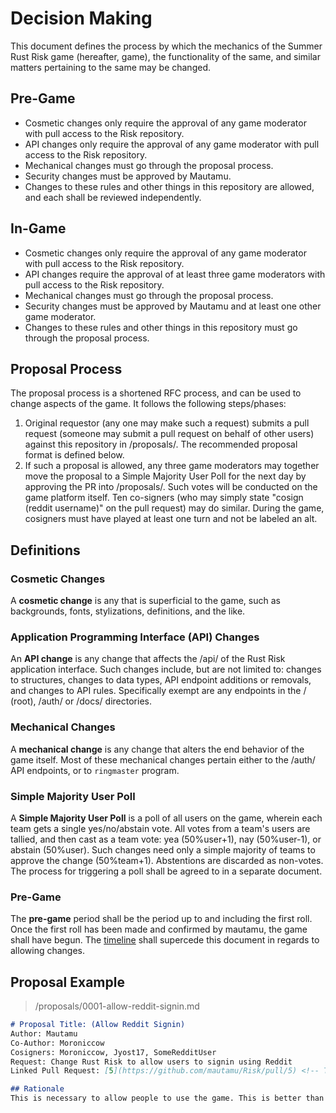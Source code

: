 # Decision Making
This document defines the process by which the mechanics of the Summer Rust Risk game (hereafter, game), the functionality of the same, and similar matters pertaining to the same may be changed.

## Pre-Game 
- Cosmetic changes only require the approval of any game moderator with pull access to the Risk repository.
- API changes only require the approval of any game moderator with pull access to the Risk repository.
- Mechanical changes must go through the proposal process.
- Security changes must be approved by Mautamu.
- Changes to these rules and other things in this repository are allowed, and each shall be reviewed independently.

## In-Game
- Cosmetic changes only require the approval of any game moderator with pull access to the Risk repository.
- API changes require the approval of at least three game moderators with pull access to the Risk repository.
- Mechanical changes must go through the proposal process.
- Security changes must be approved by Mautamu and at least one other game moderator.
- Changes to these rules and other things in this repository must go through the proposal process.

## Proposal Process
The proposal process is a shortened RFC process, and can be used to change aspects of the game. It follows the following steps/phases:
1. Original requestor (any one may make such a request) submits a pull request (someone may submit a pull request on behalf of other users) against this repository in /proposals/. The recommended proposal format is defined below. 
2. If such a proposal is allowed, any three game moderators may together move the proposal to a Simple Majority User Poll for the next day by approving the PR into /proposals/. Such votes will be conducted on the game platform itself. Ten co-signers (who may simply state "cosign (reddit username)" on the pull request) may do similar. During the game, cosigners must have played at least one turn and not be labeled an alt.


## Definitions
### Cosmetic Changes
A **cosmetic change** is any that is superficial to the game, such as backgrounds, fonts, stylizations, definitions, and the like.
### Application Programming Interface (API) Changes
An **API change** is any change that affects the /api/ of the Rust Risk application interface. Such changes include, but are not limited to: changes to structures, changes to data types, API endpoint additions or removals, and changes to API rules. 
Specifically exempt are any endpoints in the / (root), /auth/ or /docs/ directories. 
### Mechanical Changes
A **mechanical change** is any change that alters the end behavior of the game itself. Most of these mechanical changes pertain either to the /auth/ API endpoints, or to `ringmaster` program.
### Simple Majority User Poll
A **Simple Majority User Poll** is a poll of all users on the game, wherein each team gets a single yes/no/abstain vote. All votes from a team's users are tallied, and then cast as a team vote: yea (50%user+1), nay (50%user-1), or abstain (50%user). Such changes need only a simple majority of teams to approve the change (50%team+1). Abstentions are discarded as non-votes. The process for triggering a poll shall be agreed to in a separate document.
### Pre-Game
The **pre-game** period shall be the period up to and including the first roll. Once the first roll has been made and confirmed by mautamu, the game shall have begun. The [timeline](timeline.md) shall supercede this document in regards to allowing changes.


## Proposal Example
> /proposals/0001-allow-reddit-signin.md

```markdown
# Proposal Title: (Allow Reddit Signin)
Author: Mautamu
Co-Author: Moroniccow
Cosigners: Moroniccow, Jyost17, SomeRedditUser
Request: Change Rust Risk to allow users to signin using Reddit
Linked Pull Request: [5](https://github.com/mautamu/Risk/pull/5) <!-- This can be empty -->

## Rationale
This is necessary to allow people to use the game. This is better than alternatives such as passwords, as it avoids having to store anything locally.

```
